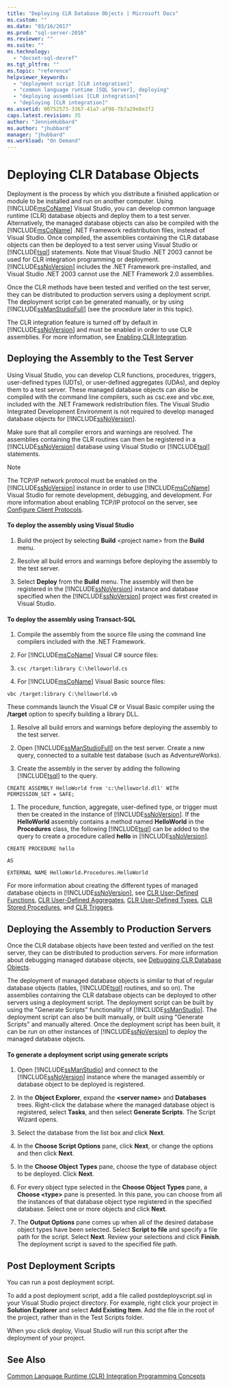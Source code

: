 ```yaml
---
title: "Deploying CLR Database Objects | Microsoft Docs"
ms.custom: ""
ms.date: "03/16/2017"
ms.prod: "sql-server-2016"
ms.reviewer: ""
ms.suite: ""
ms.technology: 
  - "docset-sql-devref"
ms.tgt_pltfrm: ""
ms.topic: "reference"
helpviewer_keywords: 
  - "deployment script [CLR integration]"
  - "common language runtime [SQL Server], deploying"
  - "deploying assemblies [CLR integration]"
  - "deploying [CLR integration]"
ms.assetid: 00752573-3367-41a7-af98-7b7a29e8e2f2
caps.latest.revision: 35
author: "JennieHubbard"
ms.author: "jhubbard"
manager: "jhubbard"
ms.workload: "On Demand"
---
```

# Deploying CLR Database Objects
  Deployment is the process by which you distribute a finished application or module to be installed and run on another computer. Using [!INCLUDE[msCoName](../../includes/msconame-md.md)] Visual Studio, you can develop common language runtime (CLR) database objects and deploy them to a test server. Alternatively, the managed database objects can also be compiled with the [!INCLUDE[msCoName](../../includes/msconame-md.md)] .NET Framework redistribution files, instead of Visual Studio. Once compiled, the assemblies containing the CLR database objects can then be deployed to a test server using Visual Studio or [!INCLUDE[tsql](../../includes/tsql-md.md)] statements. Note that Visual Studio .NET 2003 cannot be used for CLR integration programming or deployment. [!INCLUDE[ssNoVersion](../../includes/ssnoversion-md.md)] includes the .NET Framework pre-installed, and Visual Studio .NET 2003 cannot use the .NET Framework 2.0 assemblies.  
  
 Once the CLR methods have been tested and verified on the test server, they can be distributed to production servers using a deployment script. The deployment script can be generated manually, or by using [!INCLUDE[ssManStudioFull](../../includes/ssmanstudiofull-md.md)] (see the procedure later in this topic).  
  
 The CLR integration feature is turned off by default in [!INCLUDE[ssNoVersion](../../includes/ssnoversion-md.md)] and must be enabled in order to use CLR assemblies. For more information, see [Enabling CLR Integration](../../relational-databases/clr-integration/clr-integration-enabling.md).  
  
## Deploying the Assembly to the Test Server  
 Using Visual Studio, you can develop CLR functions, procedures, triggers, user-defined types (UDTs), or user-defined aggregates (UDAs), and deploy them to a test server. These managed database objects can also be compiled with the command line compilers, such as csc.exe and vbc.exe, included with the .NET Framework redistribution files. The Visual Studio Integrated Development Environment is not required to develop managed database objects for [!INCLUDE[ssNoVersion](../../includes/ssnoversion-md.md)].  
  
 Make sure that all compiler errors and warnings are resolved. The assemblies containing the CLR routines can then be registered in a [!INCLUDE[ssNoVersion](../../includes/ssnoversion-md.md)] database using Visual Studio or [!INCLUDE[tsql](../../includes/tsql-md.md)] statements.  
  
> [!NOTE]  
>  The TCP/IP network protocol must be enabled on the [!INCLUDE[ssNoVersion](../../includes/ssnoversion-md.md)] instance in order to use [!INCLUDE[msCoName](../../includes/msconame-md.md)] Visual Studio for remote development, debugging, and development. For more information about enabling TCP/IP protocol on the server, see [Configure Client Protocols](../../database-engine/configure-windows/configure-client-protocols.md).  
  
#### To deploy the assembly using Visual Studio  
  
1.  Build the project by selecting **Build** \<project name> from the **Build** menu.  
  
2.  Resolve all build errors and warnings before deploying the assembly to the test server.  
  
3.  Select **Deploy** from the **Build** menu. The assembly will then be registered in the [!INCLUDE[ssNoVersion](../../includes/ssnoversion-md.md)] instance and database specified when the [!INCLUDE[ssNoVersion](../../includes/ssnoversion-md.md)] project was first created in Visual Studio.  
  
#### To deploy the assembly using Transact-SQL  
  
1.  Compile the assembly from the source file using the command line compilers included with the .NET Framework.  
  
2.  For [!INCLUDE[msCoName](../../includes/msconame-md.md)] Visual C# source files:  
  
3.  `csc /target:library C:\helloworld.cs`  
  
4.  For [!INCLUDE[msCoName](../../includes/msconame-md.md)] Visual Basic source files:  
  
 `vbc /target:library C:\helloworld.vb`  
  
 These commands launch the Visual C# or Visual Basic compiler using the **/target** option to specify building a library DLL.  
  
1.  Resolve all build errors and warnings before deploying the assembly to the test server.  
  
2.  Open [!INCLUDE[ssManStudioFull](../../includes/ssmanstudiofull-md.md)] on the test server. Create a new query, connected to a suitable test database (such as AdventureWorks).  
  
3.  Create the assembly in the server by adding the following [!INCLUDE[tsql](../../includes/tsql-md.md)] to the query.  
  
 `CREATE ASSEMBLY HelloWorld from 'c:\helloworld.dll' WITH PERMISSION_SET = SAFE;`  
  
1.  The procedure, function, aggregate, user-defined type, or trigger must then be created in the instance of [!INCLUDE[ssNoVersion](../../includes/ssnoversion-md.md)]. If the **HelloWorld** assembly contains a method named **HelloWorld** in the **Procedures** class, the following [!INCLUDE[tsql](../../includes/tsql-md.md)] can be added to the query to create a procedure called **hello** in [!INCLUDE[ssNoVersion](../../includes/ssnoversion-md.md)].  
  
 `CREATE PROCEDURE hello`  
  
 `AS`  
  
 `EXTERNAL NAME HelloWorld.Procedures.HelloWorld`  
  
 For more information about creating the different types of managed database objects in [!INCLUDE[ssNoVersion](../../includes/ssnoversion-md.md)], see [CLR User-Defined Functions](../../relational-databases/clr-integration-database-objects-user-defined-functions/clr-user-defined-functions.md), [CLR User-Defined Aggregates](../../relational-databases/clr-integration-database-objects-user-defined-functions/clr-user-defined-aggregates.md), [CLR User-Defined Types](../../relational-databases/clr-integration-database-objects-user-defined-types/clr-user-defined-types.md), [CLR Stored Procedures](http://msdn.microsoft.com/library/bbdd51b2-a9b4-4916-ba6f-7957ac6c3f33), and [CLR Triggers](http://msdn.microsoft.com/library/302a4e4a-3172-42b6-9cc0-4a971ab49c1c).  
  
## Deploying the Assembly to Production Servers  
 Once the CLR database objects have been tested and verified on the test server, they can be distributed to production servers. For more information about debugging managed database objects, see [Debugging CLR Database Objects](../../relational-databases/clr-integration/debugging-clr-database-objects.md).  
  
 The deployment of managed database objects is similar to that of regular database objects (tables, [!INCLUDE[tsql](../../includes/tsql-md.md)] routines, and so on). The assemblies containing the CLR database objects can be deployed to other servers using a deployment script. The deployment script can be built by using the "Generate Scripts" functionality of [!INCLUDE[ssManStudio](../../includes/ssmanstudio-md.md)]. The deployment script can also be built manually, or built using "Generate Scripts" and manually altered. Once the deployment script has been built, it can be run on other instances of [!INCLUDE[ssNoVersion](../../includes/ssnoversion-md.md)] to deploy the managed database objects.  
  
#### To generate a deployment script using generate scripts  
  
1.  Open [!INCLUDE[ssManStudio](../../includes/ssmanstudio-md.md)] and connect to the [!INCLUDE[ssNoVersion](../../includes/ssnoversion-md.md)] instance where the managed assembly or database object to be deployed is registered.  
  
2.  In the **Object Explorer**, expand the **\<server name>** and **Databases** trees. Right-click the database where the managed database object is registered, select **Tasks**, and then select **Generate Scripts**. The Script Wizard opens.  
  
3.  Select the database from the list box and click **Next**.  
  
4.  In the **Choose Script Options** pane, click **Next**, or change the options and then click **Next**.  
  
5.  In the **Choose Object Types** pane, choose the type of database object to be deployed. Click **Next**.  
  
6.  For every object type selected in the **Choose Object Types** pane, a **Choose \<type>** pane is presented. In this pane, you can choose from all the instances of that database object type registered in the specified database. Select one or more objects and click **Next**.  
  
7.  The **Output Options** pane comes up when all of the desired database object types have been selected. Select **Script to file** and specify a file path for the script. Select **Next**. Review your selections and click **Finish**. The deployment script is saved to the specified file path.  
  
## Post Deployment Scripts  
 You can run a post deployment script.  
  
 To add a post deployment script, add a file called postdeployscript.sql in your Visual Studio project directory. For example, right click your project in **Solution Explorer** and select **Add Existing Item**. Add the file in the root of the project, rather than in the Test Scripts folder.  
  
 When you click deploy, Visual Studio will run this script after the deployment of your project.  
  
## See Also  
 [Common Language Runtime &#40;CLR&#41; Integration Programming Concepts](../../relational-databases/clr-integration/common-language-runtime-clr-integration-programming-concepts.md)  
  
  
